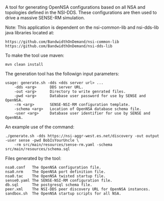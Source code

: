 A tool for generating OpenNSA configurations based on all NSA and topologies
defined in the NSI-DDS. These configurations are then used to drive a massive
SENSE-RM simulation.

Note: This application is dependent on the nsi-common-lib and nsi-dds-lib
java libraries located at:

	https://github.com/BandwidthOnDemand/nsi-common-lib
	https://github.com/BandwidthOnDemand/nsi-dds-lib 

To make the tool use maven:

	mvn clean install

The generation tool has the followign input parameters:

	usage: generate.sh -dds <dds server url> ...
 		-dds <arg>      DDS server URL.
 		-out <arg>      Directory to write genrated files.
 		-pwd <arg>      Database user password for use by SENSE and OpenNSA.
 		-rm <arg>       SENSE-NSI-RM configuration template.
 		-schema <arg>   Location of OpenNSA database schema file.
 		-user <arg>     Database user identifier for use by SENSE and OpenNSA.

An example use of the command:

	./generate.sh -dds https://nsi-aggr-west.es.net/discovery -out output -user sense -pwd BobIsYourUncle \
		-rm src/main/resources/sense-rm.yaml -schema src/main/resources/schema.sql

Files generated by the tool:

	nsa0.conf	The OpenNSA configuration file.
	nsa0.nrm	The OpenNSA port definition file.
	nsa0.tac	The OpenNSA twisted startup file.
	sense0.yaml	The SENSE-NSI-RM configuration file.
	db.sql		The postgresql schema file.
	peer.xml	The NSI-DDS peer discovery URL for OpenNSA instances.
	sandbox.sh	The OpenNSA startup scripts for all NSA.

